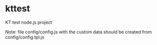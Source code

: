 kttest
======

KT test node.js project

Note: 
file config/config.js with the custom data should be created from config/config.tpl.js
